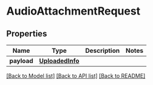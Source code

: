 # AudioAttachmentRequest

## Properties
Name | Type | Description | Notes
------------ | ------------- | ------------- | -------------
**payload** | [**UploadedInfo**](UploadedInfo.md) |  | 

[[Back to Model list]](../README.md#documentation-for-models) [[Back to API list]](../README.md#documentation-for-api-endpoints) [[Back to README]](../README.md)


